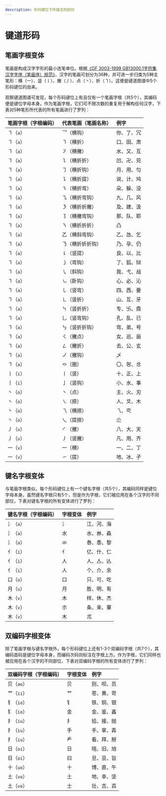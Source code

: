 ```yaml
---
description: 形码键位下所蕴含的规则
---
```


# 键道形码

## 笔画字根变体

笔画是构成汉字字形的最小连笔单位。根据[《GF 3003-1999 GB13000.1字符集汉字字序（笔画序）规范》](http://www.moe.gov.cn/jyb_sjzl/ziliao/A19/201001/W020150902458280061291.pdf)，汉字的笔画可划分为36种，并可进一步归类为5种主笔形：横（一）、竖（丨）、撇（丿）、点（丶）、折（㇕）。这便是键道图谱中5个形码键位的由来。

观察键道图谱可发现，每个形码键位上有且仅有一个笔画字根（共5个），其编码便是键位字母本身。作为笔画字根，它们可不限次数的重复用于解构任何汉字，下表对5种笔形所代表的所有笔画进行了罗列：

| 笔画字根（字根编码） | 代表笔画（笔画名称） | 例字 |
| :--- | :--- | :--- |
| ㇕（`a`） | 乛（横钩） | 你、了、冗 |
| ㇕（`a`） | ㇕（横折） | 口、田、肃 |
| ㇕（`a`） | ㇇（横撇） | 水、又、互 |
| ㇕（`a`） | ㇅（横折折） | 凹、卍、兕 |
| ㇕（`a`） | ㇆（横折钩） | 月、用、匀 |
| ㇕（`a`） | ㇊（横折提） | 说、计、鸠 |
| ㇕（`a`） | ㇍（横折弯） | 朵、躲、没 |
| ㇕（`a`） | ㇈（横折弯钩） | 九、几、风 |
| ㇕（`a`） | ㇋（横折折撇） | 及、建、汲 |
| ㇕（`a`） | ㇌（横撇弯钩） | 那、队、耶 |
| ㇕（`a`） | ㇎（横折折折） | 凸 |
| ㇕（`a`） | 乙（横斜弯钩） | 乙、氹、乞 |
| ㇕（`a`） | ㇡（横折折折钩） | 乃、孕、仍 |
| ㇕（`a`） | ㇙（竖提） | 良、以、比 |
| ㇕（`a`） | ㇁（弯钩） | 了、狐、狱 |
| ㇕（`a`） | ㇂（斜钩） | 我、弋、战 |
| ㇕（`a`） | ㇃（卧钩） | 心、必、沁 |
| ㇕（`a`） | ㇄（竖弯） | 四、西、要 |
| ㇕（`a`） | ㇗（竖折） | 山、互、牙 |
| ㇕（`a`） | ㇞（竖折折） | 专、卐、鼎 |
| ㇕（`a`） | 乚（竖弯钩） | 孔、乱、已 |
| ㇕（`a`） | ㇉（竖折折钩） | 弯、弟、号 |
| ㇕（`a`） | ㇛（撇点） | 女、巡、甾 |
| ㇕（`a`） | ㇜（撇折） | 去、公、玄 |
| ㇕（`a`） | ㇢（撇钩） | 乄 |
| ㇕（`a`） | ㇣（圈） | 〇、㔔、㪳 |
| 丨（`i`） | 丨（竖） | 十、正、上 |
| 丨（`i`） | 亅（竖钩） | 小、水、事 |
| 丶（`o`） | 丶（点） | 主、火、刃 |
| 丶（`o`） | ㇏（捺） | 人、爻、木 |
| 丶（`o`） | 乁（横捺） | 乁、亪 |
| 丶（`o`） | 乀（提捺） | 尐 |
| 丿（`u`） | ㇒（撇） | 八、大、天 |
| 丿（`u`） | 丿（竖撇） | 凡、用、齐 |
| 一（`v`） | 一（横） | 一、二、丁 |
| 一（`v`） | ㇀（提） | 地、冰、孑 |

## 键名字根变体

与笔画字根类似，每个形码键位上有一个键名字根（共5个），其编码同样是键位字母本身。虽然键名字根只有5个，但是作为字根，它们被应用在各个汉字的不同部位，下表对键名字根的所有变体进行了罗列：

| 键名字根（字根编码） | 字根变体 | 例字 |
| :--- | :--- | :--- |
| 氵（`a`） | 氵 | 江、河、海 |
| 氵（`a`） | 水 | 水、沝、淼 |
| 氵（`a`） | 氺 | 泰、黍、黎 |
| 亻（`i`） | 亻 | 亿、什、仁 |
| 亻（`i`） | 人 | 人、亼、亾 |
| 亻（`i`） | 人 | 个、介、余 |
| 口（`o`） | 口 | 只、可、吃 |
| 月（`u`） | 月 | 胜、明、有 |
| 木（`v`） | 木 | 样、休、杰 |
| 木（`v`） | 朩 | 条、亲、寨 |
| 木（`v`） | 木 | 朮 |

## 双编码字根变体

除了笔画字根与键名字根外，每个形码键位上还有1-3个双编码字根（共7个），其编码首码是键位字母本身，而编码次码则标注在字根上方。作为字根，它们同样也被应用在各个汉字的不同部位，下表对双编码字根的所有变体进行了罗列：

| 双编码字根（字根编码） | 字根变体 | 例字 |
| :--- | :--- | :--- |
| 贝（`ao`） | 贝 | 则、呗、员 |
| 艹（`ii`） | 艹 | 苍、黄、苛 |
| 钅（`io`） | 钅 | 铁、铜、银 |
| 钅（`io`） | 金 | 金、鉴、鑫 |
| 扌（`iu`） | 扌 | 拾、接、抛 |
| 扌（`iu`） | 手 | 手、拿、掱 |
| 扌（`iu`） | 龵 | 看、拜、掰 |
| 日（`oi`） | 日 | 晓、旧、旭 |
| 日（`oi`） | 曰 | 旦、亘、旨 |
| 十（`uo`） | 十 | 博、直、午 |
| 土（`vo`） | 土 | 地、幸、坚 |
| 土（`vo`） | 士 | 壮、吉、壵 |

